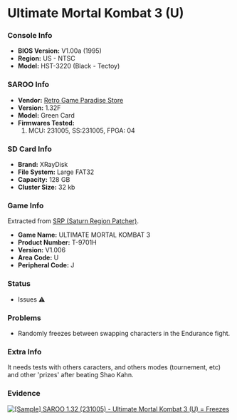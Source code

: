 # Ultimate Mortal Kombat 3 (U)

### Console Info

- <b>BIOS Version:</b> V1.00a (1995)
- <b>Region:</b> US - NTSC
- <b>Model:</b> HST-3220 (Black - Tectoy)

### SAROO Info

- <b>Vendor:</b> [Retro Game Paradise Store](https://s.click.aliexpress.com/e/_DlEfAgf)
- <b>Version:</b> 1.32F
- <b>Model:</b> Green Card
- <b>Firmwares Tested:</b>
  1. MCU: 231005, SS:231005, FPGA: 04

### SD Card Info

- <b>Brand:</b> XRayDisk
- <b>File System:</b> Large FAT32
- <b>Capacity:</b> 128 GB
- <b>Cluster Size:</b> 32 kb

### Game Info

Extracted from [SRP (Saturn Region Patcher)](https://segaxtreme.net/resources/saturn-region-patcher.81/download).

- <b>Game Name:</b> ULTIMATE MORTAL KOMBAT 3
- <b>Product Number:</b> T-9701H
- <b>Version:</b> V1.006
- <b>Area Code:</b> U
- <b>Peripheral Code:</b> J

### Status

- Issues :warning:

### Problems

- Randomly freezes between swapping characters in the Endurance fight.

### Extra Info

It needs tests with others caracters, and others modes (tournement, etc) and other 'prizes' after beating Shao Kahn.

### Evidence

[![[Sample] SAROO 1.32 (231005) - Ultimate Mortal Kombat 3 (U) = Freezes](https://img.youtube.com/vi/X4usmrl2keg/0.jpg)](https://www.youtube.com/watch?v=X4usmrl2keg)
